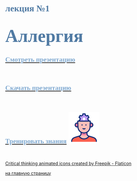 # <span style="color: #507AA3; font-family: Corbel Light;">лекция №1 </span>
# <span style="color: #507AA3; font-family: Corbel Light; font-size: 200%">Аллергия</span>

## [<span style="color: #81AAD1; font-family: Corbel Light;">Смотреть презентацию</span>](1_Allergy-1.md)
<br/>

## [<span style="color: #81AAD1; font-family: Corbel Light;">Скачать презентацию</span>](1_Allergy-2.md)
<br/>

## [<span style="color: #81AAD1; font-family: Corbel Light;">Тренировать знания</span>](1_Allergy-3.md) <img src="./critical-thinking.gif" alt="drawing" width="100"/>
<br/>

<a href="https://www.flaticon.com/free-animated-icons/critical-thinking" title="critical thinking animated icons">Critical thinking animated icons created by Freepik - Flaticon</a>




[на главную страницу](README.md)
